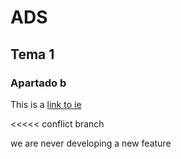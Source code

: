 # ADS

## Tema 1

### Apartado b

This is a [link to ie](https://www.ie.edu)

<<<<< conflict branch

we are never developing a new feature
